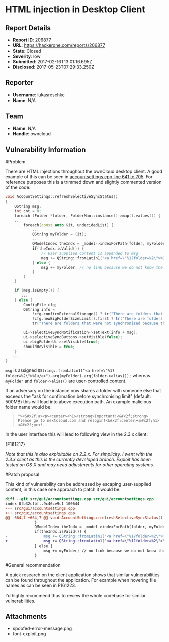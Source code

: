 # HTML injection in Desktop Client

## Report Details
- **Report ID**: 206877
- **URL**: https://hackerone.com/reports/206877
- **State**: Closed
- **Severity**: low
- **Submitted**: 2017-02-16T13:01:16.695Z
- **Disclosed**: 2017-05-23T07:29:33.250Z

## Reporter
- **Username**: lukasreschke
- **Name**: N/A

## Team
- **Name**: N/A
- **Handle**: owncloud

## Vulnerability Information
#Problem

There are HTML injections throughout the ownCloud desktop client. A good example of this can be seen in [accountsettings.cpp line 641 to 705](https://github.com/owncloud/client/blob/172689d35cfae5137a316dfdee7dacc9667e1dcc/src/gui/accountsettings.cpp#L641-L705). For reference purposes this is a trimmed down and slightly commented version of the code:

```cpp
void AccountSettings::refreshSelectiveSyncStatus()
{
    QString msg;
    int cnt = 0;
    foreach (Folder *folder, FolderMan::instance()->map().values()) {
    ...
        foreach(const auto &it, undecidedList) {
            ...
            QString myFolder = (it);
            ...
            QModelIndex theIndx = _model->indexForPath(folder, myFolder);
            if(theIndx.isValid()) {
                // User supplied content is appended to msg
                msg += QString::fromLatin1("<a href=\"%1?folder=%2\">%1</a>").arg(myFolder).arg(folder->alias());
            } else {
                msg += myFolder; // no link because we do not know the index yet.
            }
        }
    }

    if (msg.isEmpty()) {
       ...
    } else {
        ConfigFile cfg;
        QString info =
            !cfg.confirmExternalStorage() ? tr("There are folders that were not synchronized because they are too big: ") :
            !cfg.newBigFolderSizeLimit().first ? tr("There are folders that were not synchronized because they are external storages: ") :
            tr("There are folders that were not synchronized because they are too big or external storages: ");

        ui->selectiveSyncNotification->setText(info + msg);
        ui->selectiveSyncButtons->setVisible(false);
        ui->bigFolderUi->setVisible(true);
        shouldBeVisible = true;
    }
   ...
}
```

`msg` is assigned `QString::fromLatin1("<a href=\"%1?folder=%2\">%1</a>").arg(myFolder).arg(folder->alias());` whereas `myFolder` and `folder->alias()` are user-controlled content.

If an adversary on the instance now shares a folder with someone else that exceeds the "ask for confirmation before synchronising limit" (default: 500MB) this will lead into above execution path.  An example malicious folder name would be:

> `"><&#x2f;a><p><center><h1><strong>Important!<&#x2f;strong> Please go to nextcloud.com and relogin!<&#x2f;center><&#x2f;h1><&#x2f;p><!-- ` 

In the user interface this will lead to following view in the 2.3.x client:

{F161217}

*Note that this is also exploitable on 2.2.x. For simplicity, I went with the 2.3.x client as this is the currently developed branch. Exploit has been tested on OS X and may need adjustments for other operating systems.*

#Patch proposal

This kind of vulnerability can be addressed by escaping user-supplied content, in this case one approach to patch it would be:

```diff
diff --git src/gui/accountsettings.cpp src/gui/accountsettings.cpp
index 0fb32cfbf..9c46ce9c1 100644
--- src/gui/accountsettings.cpp
+++ src/gui/accountsettings.cpp
@@ -664,7 +664,7 @@ void AccountSettings::refreshSelectiveSyncStatus()
             }
             QModelIndex theIndx = _model->indexForPath(folder, myFolder);
             if(theIndx.isValid()) {
-                msg += QString::fromLatin1("<a href=\"%1?folder=%2\">%1</a>").arg(myFolder).arg(folder->alias());
+                msg += QString::fromLatin1("<a href=\"%1?folder=%2\">%1</a>").arg(myFolder.toHtmlEscaped()).arg(folder->alias().toHtmlEscaped());
             } else {
                 msg += myFolder; // no link because we do not know the index yet.
             }
```

#General recommendation

A quick research on the client application shows that similar vulnerabilities can be found throughout the application. For example when hovering file names as can be seen in F161223. 

I'd highly recommend thus to review the whole codebase for similar vulnerabilities.

## Attachments
- spoofed-error-message.png
- font-exploit.png
